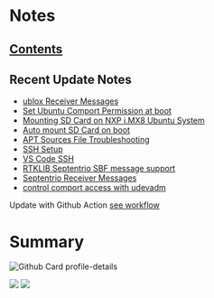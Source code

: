 <!--
**dino920135/dino920135** is a ✨ _special_ ✨ repository because its `README.md` (this file) appears on your GitHub profile.
-->
<!-- # About me -->
# Notes
## [Contents](https://dino920135.github.io/Notes/#/page/contents)
## Recent Update Notes
<!-- BLOG-POST-LIST:START -->
- [ublox Receiver Messages](https://dino920135.github.io/Notes//#/page/ublox%20Receiver%20Messages)
- [Set Ubuntu Comport Permission at boot](https://dino920135.github.io/Notes//#/page/Set%20Ubuntu%20Comport%20Permission%20at%20boot)
- [Mounting SD Card on NXP i.MX8 Ubuntu System](https://dino920135.github.io/Notes//#/page/Mounting%20SD%20Card%20on%20NXP%20i.MX8%20Ubuntu%20System)
- [Auto mount SD Card on boot](https://dino920135.github.io/Notes//#/page/Auto%20mount%20SD%20Card%20on%20boot)
- [APT Sources File Troubleshooting](https://dino920135.github.io/Notes//#/page/APT%20Sources%20File%20Troubleshooting)
- [SSH Setup](https://dino920135.github.io/Notes//#/page/SSH%20Setup)
- [VS Code SSH](https://dino920135.github.io/Notes//#/page/VS%20Code%20SSH)
- [RTKLIB Septentrio SBF message support](https://dino920135.github.io/Notes//#/page/RTKLIB%20Septentrio%20SBF%20message%20support)
- [Septentrio Receiver Messages](https://dino920135.github.io/Notes//#/page/Septentrio%20Receiver%20Messages)
- [control comport access with udevadm](https://dino920135.github.io/Notes//#/page/control%20comport%20access%20with%20udevadm)
<!-- BLOG-POST-LIST:END -->

Update with Github Action [see workflow](https://github.com/dino920135/dino920135/tree/main/.github/workflows)

# Summary
![Github Card profile-details](http://github-profile-summary-cards.vercel.app/api/cards/profile-details?username=dino920135&theme=github_dark)

![](http://github-profile-summary-cards.vercel.app/api/cards/stats?username=dino920135&theme=github_dark) ![](http://github-profile-summary-cards.vercel.app/api/cards/repos-per-language?username=dino920135&theme=github_dark)
